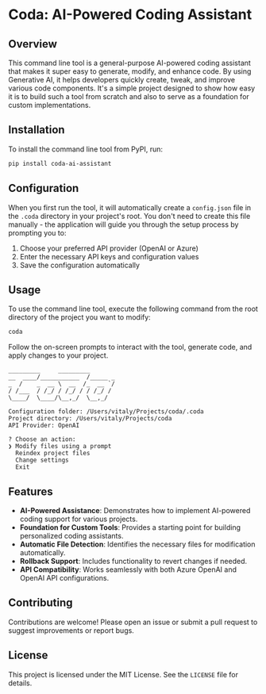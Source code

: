 # Coda: AI-Powered Coding Assistant

## Overview

This command line tool is a general-purpose AI-powered coding assistant that makes it super easy to generate, modify, and enhance code. By using Generative AI, it helps developers quickly create, tweak, and improve various code components. It's a simple project designed to show how easy it is to build such a tool from scratch and also to serve as a foundation for custom implementations.

## Installation

To install the command line tool from PyPI, run:

```bash
pip install coda-ai-assistant
```

## Configuration

When you first run the tool, it will automatically create a `config.json` file in the `.coda` directory in your project's root. You don't need to create this file manually - the application will guide you through the setup process by prompting you to:

1. Choose your preferred API provider (OpenAI or Azure)
2. Enter the necessary API keys and configuration values
3. Save the configuration automatically

## Usage

To use the command line tool, execute the following command from the root directory of the project you want to modify:

```bash
coda
```

Follow the on-screen prompts to interact with the tool, generate code, and apply changes to your project.

```
_________     _________       
__  ____/___________  /_____ _
_  /    _  __ \  __  /_  __ `/
/ /___  / /_/ / /_/ / / /_/ / 
\____/  \____/\__,_/  \__,_/  
          
Configuration folder: /Users/vitaly/Projects/coda/.coda
Project directory: /Users/vitaly/Projects/coda
API Provider: OpenAI

? Choose an action: 
❯ Modify files using a prompt
  Reindex project files
  Change settings
  Exit
```

## Features

- **AI-Powered Assistance**: Demonstrates how to implement AI-powered coding support for various projects.
- **Foundation for Custom Tools**: Provides a starting point for building personalized coding assistants.
- **Automatic File Detection**: Identifies the necessary files for modification automatically.
- **Rollback Support**: Includes functionality to revert changes if needed.
- **API Compatibility**: Works seamlessly with both Azure OpenAI and OpenAI API configurations.

## Contributing

Contributions are welcome! Please open an issue or submit a pull request to suggest improvements or report bugs.

## License

This project is licensed under the MIT License. See the `LICENSE` file for details.
